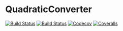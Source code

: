 # QuadraticConverter

[![Build Status](https://travis-ci.com/DarkoGNU/QuadraticConverter.jl.svg?branch=master)](https://travis-ci.com/DarkoGNU/QuadraticConverter.jl)
[![Build Status](https://ci.appveyor.com/api/projects/status/github/DarkoGNU/QuadraticConverter.jl?svg=true)](https://ci.appveyor.com/project/DarkoGNU/QuadraticConverter-jl)
[![Codecov](https://codecov.io/gh/DarkoGNU/QuadraticConverter.jl/branch/master/graph/badge.svg)](https://codecov.io/gh/DarkoGNU/QuadraticConverter.jl)
[![Coveralls](https://coveralls.io/repos/github/DarkoGNU/QuadraticConverter.jl/badge.svg?branch=master)](https://coveralls.io/github/DarkoGNU/QuadraticConverter.jl?branch=master&service=github)
